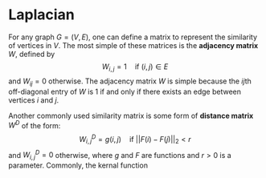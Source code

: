 <h1>Laplacian</h1>

For any graph $G = (V,E)$, one can define a matrix to represent the similarity of vertices in $V$. The most simple of these matrices is the <b>adjacency matrix</b> $W$, defined by 
$$W_{i,j} = 1 \quad \text{if   } (i,j) \in E$$
and $W_{ij} = 0$ otherwise. The adjacency matrix $W$ is simple because the $ij$th off-diagonal entry of $W$ is 1 if and only if there exists an edge between vertices $i$ and $j$. 

Another commonly used similarity matrix is some form of <b>distance matrix</b> $W^D$ of the form:
$$W^D_{i,j} = g(i,j) \quad \text{if   } ||F(i) - F(j)||_2 < r$$
and $W^D_{i,j} = 0$ otherwise, where $g$ and $F$ are functions and $r > 0$ is a parameter. Commonly, the kernal function 